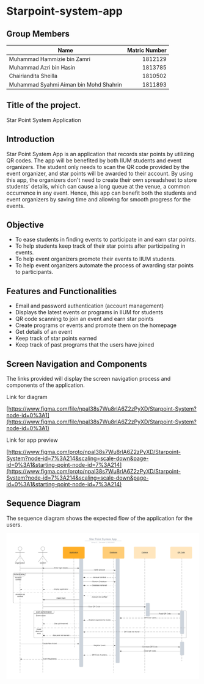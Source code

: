 # Starpoint-system-app

## Group Members

| Name       | Matric Number    | 
| ------------- |-------------:| 
| Muhammad Hammizie bin Zamri    | 1812129 | 
| Muhammad Azri bin Hasin     | 1813785 |  
| Chairiandita Sheilla | 1810502 |  
| Muhammad Syahmi Aiman bin Mohd Shahrin | 1811893 | 

##  Title of the project. 
Star Point System Application

##  Introduction
Star Point System App is an application that records star points by utilizing QR codes. The app will be benefited by both IIUM students and event organizers.
The student only needs to scan the QR code provided by the event organizer, and star points will be awarded to their account.
By using this app, the organizers don't need to create their own spreadsheet to store students’ details, which can cause a long queue at the venue, a common occurrence in any event.
Hence, this app can benefit both the students and event organizers by saving time and allowing for smooth progress for the events.

##  Objective
- To ease students in finding events to participate in and earn star points.
- To help students keep track of their star points after participating in events.
- To help event organizers promote their events to IIUM students.
- To help event organizers automate the process of awarding star points to participants.

## Features and Functionalities
- Email and password authentication (account management)
- Displays the latest events or programs in IIUM for students
- QR code scanning to join an event and earn star points
- Create programs or events and promote them on the homepage
- Get details of an event
- Keep track of star points earned
- Keep track of past programs that the users have joined

## Screen Navigation and Components
The links provided will display the screen navigation process and components of the application.

Link for diagram

[https://www.figma.com/file/npaI38s7Wu8rlA6Z2zPyXD/Starpoint-System?node-id=0%3A1](https://www.figma.com/file/npaI38s7Wu8rlA6Z2zPyXD/Starpoint-System?node-id=0%3A1)

Link for app preview

[https://www.figma.com/proto/npaI38s7Wu8rlA6Z2zPyXD/Starpoint-System?node-id=7%3A214&scaling=scale-down&page-id=0%3A1&starting-point-node-id=7%3A214](https://www.figma.com/proto/npaI38s7Wu8rlA6Z2zPyXD/Starpoint-System?node-id=7%3A214&scaling=scale-down&page-id=0%3A1&starting-point-node-id=7%3A214)

## Sequence Diagram
The sequence diagram shows the expected flow of the application for the users.

<img src="Sequence_diagram.jpeg" width="1000" >





